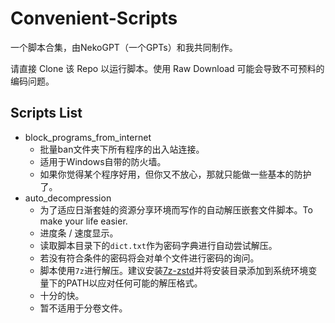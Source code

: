 # Convenient-Scripts

一个脚本合集，由NekoGPT（一个GPTs）和我共同制作。

请直接 Clone 该 Repo 以运行脚本。使用 Raw Download 可能会导致不可预料的编码问题。

## Scripts List

* block_programs_from_internet
  * 批量ban文件夹下所有程序的出入站连接。
  * 适用于Windows自带的防火墙。
  * 如果你觉得某个程序好用，但你又不放心，那就只能做一些基本的防护了。
* auto_decompression
  * 为了适应日渐套娃的资源分享环境而写作的自动解压嵌套文件脚本。To make your life easier.
  * 进度条 / 速度显示。
  * 读取脚本目录下的`dict.txt`作为密码字典进行自动尝试解压。
  * 若没有符合条件的密码将会对单个文件进行密码的询问。
  * 脚本使用`7z`进行解压。建议安装[7z-zstd](https://github.com/mcmilk/7-Zip-zstd)并将安装目录添加到系统环境变量下的PATH以应对任何可能的解压格式。
  * 十分的快。
  * 暂不适用于分卷文件。
